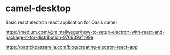 # camel-desktop
Basic react electron react application for Oasis camel


https://medium.com/@m.mallweger/how-to-setup-electron-with-react-and-package-it-for-distribution-976939af199e


https://patrickpassarella.com/blog/creating-electron-react-app
